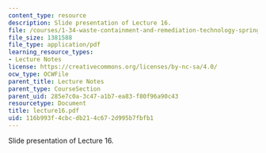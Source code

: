 ```yaml
---
content_type: resource
description: Slide presentation of Lecture 16.
file: /courses/1-34-waste-containment-and-remediation-technology-spring-2004/116b993f4cbcdb214c672d995b7fbfb1_lecture16.pdf
file_size: 1381588
file_type: application/pdf
learning_resource_types:
- Lecture Notes
license: https://creativecommons.org/licenses/by-nc-sa/4.0/
ocw_type: OCWFile
parent_title: Lecture Notes
parent_type: CourseSection
parent_uid: 285e7c0a-3c47-a1b7-ea83-f80f96a90c43
resourcetype: Document
title: lecture16.pdf
uid: 116b993f-4cbc-db21-4c67-2d995b7fbfb1
---
```

Slide presentation of Lecture 16.